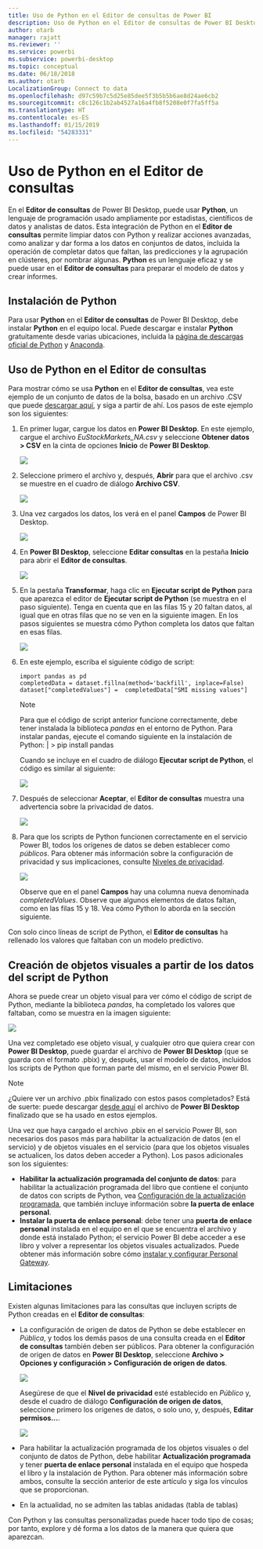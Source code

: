 ```yaml
---
title: Uso de Python en el Editor de consultas de Power BI
description: Uso de Python en el Editor de consultas de Power BI Desktop para realizar análisis avanzados
author: otarb
manager: rajatt
ms.reviewer: ''
ms.service: powerbi
ms.subservice: powerbi-desktop
ms.topic: conceptual
ms.date: 06/18/2018
ms.author: otarb
LocalizationGroup: Connect to data
ms.openlocfilehash: d97c59b7c5d25e85dee5f3b5b5b6ae8d24ae6cb2
ms.sourcegitcommit: c8c126c1b2ab4527a16a4fb8f5208e0f7fa5ff5a
ms.translationtype: HT
ms.contentlocale: es-ES
ms.lasthandoff: 01/15/2019
ms.locfileid: "54283331"
---
```

# <a name="using-python-in-query-editor"></a>Uso de Python en el Editor de consultas
En el **Editor de consultas** de Power BI Desktop, puede usar **Python**, un lenguaje de programación usado ampliamente por estadistas, científicos de datos y analistas de datos. Esta integración de Python en el **Editor de consultas** permite limpiar datos con Python y realizar acciones avanzadas, como analizar y dar forma a los datos en conjuntos de datos, incluida la operación de completar datos que faltan, las predicciones y la agrupación en clústeres, por nombrar algunas. **Python** es un lenguaje eficaz y se puede usar en el **Editor de consultas** para preparar el modelo de datos y crear informes.

## <a name="installing-python"></a>Instalación de Python
Para usar **Python** en el **Editor de consultas** de Power BI Desktop, debe instalar **Python** en el equipo local. Puede descargar e instalar **Python** gratuitamente desde varias ubicaciones, incluida la [página de descargas oficial de Python](https://www.python.org/) y [Anaconda](https://anaconda.org/anaconda/python/).

## <a name="using-python-in-query-editor"></a>Uso de Python en el Editor de consultas
Para mostrar cómo se usa **Python** en el **Editor de consultas**, vea este ejemplo de un conjunto de datos de la bolsa, basado en un archivo .CSV que puede [descargar aquí](http://download.microsoft.com/download/F/8/A/F8AA9DC9-8545-4AAE-9305-27AD1D01DC03/EuStockMarkets_NA.csv), y siga a partir de ahí. Los pasos de este ejemplo son los siguientes:

1. En primer lugar, cargue los datos en **Power BI Desktop**. En este ejemplo, cargue el archivo *EuStockMarkets_NA.csv* y seleccione **Obtener datos > CSV** en la cinta de opciones **Inicio** de **Power BI Desktop**.
   
   ![](media/desktop-python-in-query-editor/python-in-query-editor-1.png)
2. Seleccione primero el archivo y, después, **Abrir** para que el archivo .csv se muestre en el cuadro de diálogo **Archivo CSV**.
   
   ![](media/desktop-python-in-query-editor/python-in-query-editor-2.png)
3. Una vez cargados los datos, los verá en el panel **Campos** de Power BI Desktop.
   
   ![](media/desktop-python-in-query-editor/python-in-query-editor-3.png)
4. En **Power BI Desktop**, seleccione **Editar consultas** en la pestaña **Inicio** para abrir el **Editor de consultas**.
   
   ![](media/desktop-python-in-query-editor/python-in-query-editor-4.png)
5. En la pestaña **Transformar**, haga clic en **Ejecutar script de Python** para que aparezca el editor de **Ejecutar script de Python** (se muestra en el paso siguiente). Tenga en cuenta que en las filas 15 y 20 faltan datos, al igual que en otras filas que no se ven en la siguiente imagen. En los pasos siguientes se muestra cómo Python completa los datos que faltan en esas filas.
   
   ![](media/desktop-python-in-query-editor/python-in-query-editor-5.png)
6. En este ejemplo, escriba el siguiente código de script:
   
       import pandas as pd
       completedData = dataset.fillna(method='backfill', inplace=False)
       dataset["completedValues"] =  completedData["SMI missing values"]
   
   > [!NOTE]
   > Para que el código de script anterior funcione correctamente, debe tener instalada la biblioteca *pandas* en el entorno de Python. Para instalar pandas, ejecute el comando siguiente en la instalación de Python: |      > pip install pandas
   > 
   > 
   
   Cuando se incluye en el cuadro de diálogo **Ejecutar script de Python**, el código es similar al siguiente:
   
   ![](media/desktop-python-in-query-editor/python-in-query-editor-5b.png)
7. Después de seleccionar **Aceptar**, el **Editor de consultas** muestra una advertencia sobre la privacidad de datos.
   
   ![](media/desktop-python-in-query-editor/python-in-query-editor-6.png)
8. Para que los scripts de Python funcionen correctamente en el servicio Power BI, todos los orígenes de datos se deben establecer como *públicos*. Para obtener más información sobre la configuración de privacidad y sus implicaciones, consulte [Niveles de privacidad](desktop-privacy-levels.md).
   
   ![](media/desktop-python-in-query-editor/python-in-query-editor-7.png)
   
   Observe que en el panel **Campos** hay una columna nueva denominada *completedValues*. Observe que algunos elementos de datos faltan, como en las filas 15 y 18. Vea cómo Python lo aborda en la sección siguiente.
   

Con solo cinco líneas de script de Python, el **Editor de consultas** ha rellenado los valores que faltaban con un modelo predictivo.

## <a name="creating-visuals-from-python-script-data"></a>Creación de objetos visuales a partir de los datos del script de Python
Ahora se puede crear un objeto visual para ver cómo el código de script de Python, mediante la biblioteca *pandas*, ha completado los valores que faltaban, como se muestra en la imagen siguiente:

![](media/desktop-python-in-query-editor/python-in-query-editor-8.png)

Una vez completado ese objeto visual, y cualquier otro que quiera crear con **Power BI Desktop**, puede guardar el archivo de **Power BI Desktop** (que se guarda con el formato .pbix) y, después, usar el modelo de datos, incluidos los scripts de Python que forman parte del mismo, en el servicio Power BI.

> [!NOTE]
> ¿Quiere ver un archivo .pbix finalizado con estos pasos completados? Está de suerte: puede descargar [desde aquí](http://download.microsoft.com/download/A/B/C/ABCF5589-B88F-49D4-ADEB-4A623589FC09/Complete%20Values%20with%20Python%20in%20PQ.pbix) el archivo de **Power BI Desktop** finalizado que se ha usado en estos ejemplos.

Una vez que haya cargado el archivo .pbix en el servicio Power BI, son necesarios dos pasos más para habilitar la actualización de datos (en el servicio) y de objetos visuales en el servicio (para que los objetos visuales se actualicen, los datos deben acceder a Python). Los pasos adicionales son los siguientes:

* **Habilitar la actualización programada del conjunto de datos**: para habilitar la actualización programada del libro que contiene el conjunto de datos con scripts de Python, vea [Configuración de la actualización programada](refresh-scheduled-refresh.md), que también incluye información sobre **la puerta de enlace personal**.
* **Instalar la puerta de enlace personal**: debe tener una **puerta de enlace personal** instalada en el equipo en el que se encuentra el archivo y donde está instalado Python; el servicio Power BI debe acceder a ese libro y volver a representar los objetos visuales actualizados. Puede obtener más información sobre cómo [instalar y configurar Personal Gateway](personal-gateway.md).

## <a name="limitations"></a>Limitaciones
Existen algunas limitaciones para las consultas que incluyen scripts de Python creadas en el **Editor de consultas**:

* La configuración de origen de datos de Python se debe establecer en *Pública*, y todos los demás pasos de una consulta creada en el **Editor de consultas** también deben ser públicos. Para obtener la configuración de origen de datos en **Power BI Desktop**, seleccione **Archivo > Opciones y configuración > Configuración de origen de datos**.
  
  ![](media/desktop-python-in-query-editor/python-in-query-editor-9.png)
  
  Asegúrese de que el **Nivel de privacidad** esté establecido en *Público* y, desde el cuadro de diálogo **Configuración de origen de datos**, seleccione primero los orígenes de datos, o solo uno, y, después, **Editar permisos...**.
  
  ![](media/desktop-python-in-query-editor/python-in-query-editor-10.png)    
* Para habilitar la actualización programada de los objetos visuales o del conjunto de datos de Python, debe habilitar **Actualización programada** y tener **puerta de enlace personal** instalada en el equipo que hospeda el libro y la instalación de Python. Para obtener más información sobre ambos, consulte la sección anterior de este artículo y siga los vínculos que se proporcionan.
* En la actualidad, no se admiten las tablas anidadas (tabla de tablas) 

Con Python y las consultas personalizadas puede hacer todo tipo de cosas; por tanto, explore y dé forma a los datos de la manera que quiera que aparezcan.

